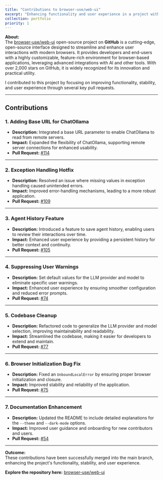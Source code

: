 ```yaml
---
title: "Contributions to browser-use/web-ui"
excerpt: "Enhancing functionality and user experience in a project with nearly 3k stars."
collection: portfolio
priority: 1
---
```


**About:**  
The [browser-use/web-ui](https://github.com/browser-use/web-ui) open-source project on **GitHub** is a cutting-edge, open-source interface designed to streamline and enhance user interactions with modern browsers. It provides developers and end-users with a highly customizable, feature-rich environment for browser-based applications, leveraging advanced integrations with AI and other tools. With over 2,000 stars on GitHub, it is widely recognized for its innovation and practical utility.

I contributed to this project by focusing on improving functionality, stability, and user experience through several key pull requests.

---

## Contributions

### 1. Adding Base URL for ChatOllama

- **Description:** Integrated a base URL parameter to enable ChatOllama to read from remote servers.
- **Impact:** Expanded the flexibility of ChatOllama, supporting remote server connections for enhanced usability.
- **Pull Request:** [#114](https://github.com/browser-use/web-ui/pull/114)

---

### 2. Exception Handling Hotfix

- **Description:** Resolved an issue where missing values in exception handling caused unintended errors.
- **Impact:** Improved error-handling mechanisms, leading to a more robust application.
- **Pull Request:** [#109](https://github.com/browser-use/web-ui/pull/109)

---

### 3. Agent History Feature

- **Description:** Introduced a feature to save agent history, enabling users to review their interactions over time.
- **Impact:** Enhanced user experience by providing a persistent history for better context and continuity.
- **Pull Request:** [#105](https://github.com/browser-use/web-ui/pull/105)

---

### 4. Suppressing User Warnings

- **Description:** Set default values for the LLM provider and model to eliminate specific user warnings.
- **Impact:** Enhanced user experience by ensuring smoother configuration and reduced error prompts.
- **Pull Request:** [#74](https://github.com/browser-use/web-ui/pull/74)

---

### 5. Codebase Cleanup

- **Description:** Refactored code to generalize the LLM provider and model selection, improving maintainability and readability.
- **Impact:** Streamlined the codebase, making it easier for developers to extend and maintain.
- **Pull Request:** [#77](https://github.com/browser-use/web-ui/pull/77)

---

### 6. Browser Initialization Bug Fix

- **Description:** Fixed an `UnboundLocalError` by ensuring proper browser initialization and closure.
- **Impact:** Improved stability and reliability of the application.
- **Pull Request:** [#75](https://github.com/browser-use/web-ui/pull/75)

---

### 7. Documentation Enhancement

- **Description:** Updated the README to include detailed explanations for the `--theme` and `--dark-mode` options.
- **Impact:** Improved user guidance and onboarding for new contributors and users.
- **Pull Request:** [#54](https://github.com/browser-use/web-ui/pull/54)

---

**Outcome:**  
These contributions have been successfully merged into the main branch, enhancing the project's functionality, stability, and user experience.

**Explore the repository here:** [browser-use/web-ui](https://github.com/browser-use/web-ui)
